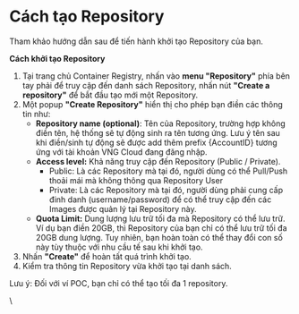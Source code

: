 # Cách tạo Repository

Tham khảo hướng dẫn sau để tiến hành khởi tạo Repository của bạn.

**Cách khởi tạo Repository**

1. Tại trang chủ Container Registry, nhấn vào **menu "Repository"** phía bên tay phải để truy cập đến danh sách Repository, nhấn nút **"Create a repository"** để bắt đầu tạo mới một Repository.
2. Một popup **"Create Repository"** hiển thị cho phép bạn điền các thông tin như:
   * **Repository name (optional)**: Tên của Repository, trường hợp không điền tên, hệ thống sẽ tự động sinh ra tên tương ứng. Lưu ý tên sau khi điền/sinh tự động sẽ được add thêm prefix {AccountID} tương ứng với tài khoản VNG Cloud đang đăng nhập.
   * **Access level:** Khả năng truy cập đến Repository (Public / Private).&#x20;
     * Public: Là các Repository mà tại đó, người dùng có thể Pull/Push thoải mái mà không thông qua Repository User
     * Private: Là các Repository mà tại đó, người dùng phải cung cấp đinh danh (username/password) để có thể truy cập đến các Images được quản lý tại Repository này.
   * **Quota Limit:** Dung lượng lưu trữ tối đa mà Repository có thể lưu trữ. Ví dụ bạn điền 20GB, thì Repository của bạn chỉ có thể lưu trữ tối đa 20GB dung lượng. Tuy nhiên, bạn hoàn toàn có thể thay đổi con số này tùy thuộc với nhu cầu tế sau khi khởi tạo.&#x20;
3. Nhấn **"Create"** để hoàn tất quá trình khởi tạo.
4. Kiểm tra thông tin Repository vừa khởi tạo tại danh sách.

Lưu ý: Đối với ví POC, bạn chỉ có thể tạo tối đa 1 repository.&#x20;

\
